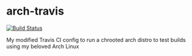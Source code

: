 # arch-travis

[![Build Status](https://travis-ci.com/alxhoff/arch-travis.svg?branch=master)](https://travis-ci.com/alxhoff/arch-travis)

My modified Travis CI config to run a chrooted arch distro to test builds using my beloved Arch Linux